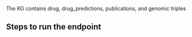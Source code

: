 The KG contains drug, drug_predictions, publications, and genomic triples

## Steps to run the endpoint
